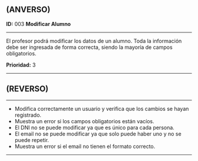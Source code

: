## (ANVERSO)  **ID:** 003 **Modificar Alumno**  ----El profesor podrá modificar los datos de un alumno. Toda la información debe ser ingresada de forma correcta, siendo la mayoría de campos obligatorios.**Prioridad:** 3  -----  ## (REVERSO)-----+ Modifica correctamente un usuario y verifica que los cambios se hayan registrado.+ Muestra un error si los campos obligatorios están vacíos.+ El DNI no se puede modificar ya que es único para cada persona.+ El email no se puede modificar ya que solo puede haber uno y no se puede repetir.+ Muestra un error si el email no tienen el formato correcto.  -----